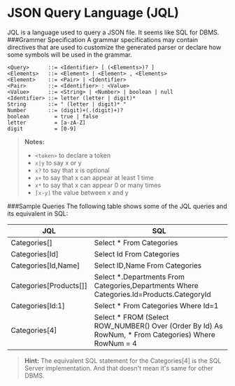 JSON Query Language  (JQL)
=========================
JQL is a language used to query a JSON file. It seems like SQL for DBMS.
###Grammer Specification
A grammar specifications may contain directives that are used to customize the generated parser or declare how some symbols will be used in the grammar.
```
<Query>		 ::= <Identifier> [ (<Elements>)? ]
<Elements>   ::= <Element> | <Element> , <Elements> 
<Element>	 ::= <Pair> | <Identifier> 
<Pair>	     ::= <Identifier> : <Value>
<Value>	     ::= <String> | <Number> | boolean | null
<Identifier> ::= letter (letter | digit)*
String		 ::= " (letter | digit)* "
Number	 	 ::= (digit)+(.(digit)+)?
boolean		   = true | false
letter         = [a-zA-Z]
digit          = [0-9]
```
> **Notes:**
> * ```<token>``` to declare a token
> * ```x|y``` to say x or y
> * ```x?``` to say that x is optional
> * ```x+``` to say that x can appear at least 1 time
> * ```x*``` to say that x can appear 0 or many times
> * ```[x-y]``` the value between x and y

###Sample Queries
The following table shows some of the JQL queries and its equivalent in SQL:

JQL                   | SQL
--------              | ---
Categories[]          | Select * From Categories
Categories[Id]        | Select Id From Categories
Categories[Id,Name]   | Select ID,Name From Categories
Categories[Products[]]| Select *.Departments From Categories,Departments Where Categories.Id=Products.CategoryId
Categories[Id:1]      | Select * From Categories Where Id=1
Categories[4]         | Select * FROM (Select ROW_NUMBER() Over (Order By Id) As RowNum, * From Categories)                                        Where RowNum = 4
> **Hint:** The equivalent SQL statement for the Categories[4] is the SQL Server implementation. And that doesn't mean it's same for other DBMS.
